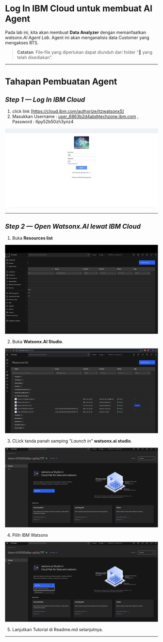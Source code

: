 # Log In IBM Cloud untuk membuat AI Agent

Pada lab ini, kita akan membuat **Data Analyzer** dengan memanfaatkan *watsonx.AI Agent Lab*. Agent ini akan menganalisis data Customer yang mengakses BTS.

> **Catatan** File‐file yang diperlukan dapat diunduh dari folder “📂 yang telah disediakan”.

---

# Tahapan Pembuatan Agent

## _*Step 1 — Log In IBM Cloud*_

1. click link [https://cloud.ibm.com/authorize/itzwatsonx5]
2. Masukkan Username : user_6863b2d4ab@techzone.ibm.com , Password : 6py52b50zh3ynz4

![Log In](https://github.com/Client-Engineering-Indonesia/workshop-telco-tower-ai/blob/main/Lab2-AgenticAI%20in%20watsonxAI/Assets/0.%20Log%20in.png)

---

## _Step 2 — Open Watsonx.AI lewat IBM Cloud_

1. Buka **Resources list**

![1.Resources List](https://github.com/Client-Engineering-Indonesia/workshop-telco-tower-ai/blob/main/Lab2-AgenticAI%20in%20watsonxAI/Assets/1.Resources%20List.png)

2. Buka **Watsonx.AI Studio**.

![2.Open Watsonx.ai studio](https://github.com/Client-Engineering-Indonesia/workshop-telco-tower-ai/blob/main/Lab2-AgenticAI%20in%20watsonxAI/Assets/2.Open%20Watsonx.AI%20Studio.png)

3. CLick tanda panah samping _"Launch in"_ **watsonx.ai studio**.

![3.CLick the Arrow beside launch](https://github.com/Client-Engineering-Indonesia/workshop-telco-tower-ai/blob/main/Lab2-AgenticAI%20in%20watsonxAI/Assets/3.Click%20the%20arrow%20beside%20Launch.png)

4. Pilih IBM Watsonx

![4.CLick the option and IBM Watsonx](https://github.com/Client-Engineering-Indonesia/workshop-telco-tower-ai/blob/main/Lab2-AgenticAI%20in%20watsonxAI/Assets/4.Click%20the%20Option%20and%20IBM%20WatsonX.png)

5. Lanjutkan Tutorial di Readme.md selanjutnya.
---
